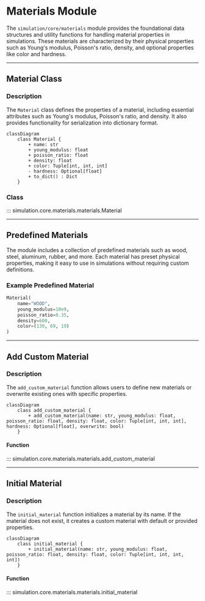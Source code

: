 # Materials Module

The `simulation/core/materials` module provides the foundational data structures and utility functions for handling material properties in simulations. These materials are characterized by their physical properties such as Young's modulus, Poisson's ratio, density, and optional properties like color and hardness.

---

## Material Class

### Description

The `Material` class defines the properties of a material, including essential attributes such as Young's modulus, Poisson's ratio, and density. It also provides functionality for serialization into dictionary format.

```mermaid
classDiagram
    class Material {
        + name: str
        + young_modulus: float
        + poisson_ratio: float
        + density: float
        + color: Tuple[int, int, int]
        - hardness: Optional[float]
        + to_dict() : Dict
    }
```

### Class

::: simulation.core.materials.materials.Material

---

## Predefined Materials

The module includes a collection of predefined materials such as wood, steel, aluminum, rubber, and more. Each material has preset physical properties, making it easy to use in simulations without requiring custom definitions.

### Example Predefined Material

```python
Material(
    name="WOOD",
    young_modulus=10e9,
    poisson_ratio=0.35,
    density=600,
    color=(139, 69, 19)
)
```

---

## Add Custom Material

### Description

The `add_custom_material` function allows users to define new materials or overwrite existing ones with specific properties.

```mermaid
classDiagram
    class add_custom_material {
        + add_custom_material(name: str, young_modulus: float, poisson_ratio: float, density: float, color: Tuple[int, int, int], hardness: Optional[float], overwrite: bool)
    }
```

#### Function

::: simulation.core.materials.materials.add_custom_material

---

## Initial Material

### Description

The `initial_material` function initializes a material by its name. If the material does not exist, it creates a custom material with default or provided properties.

```mermaid
classDiagram
    class initial_material {
        + initial_material(name: str, young_modulus: float, poisson_ratio: float, density: float, color: Tuple[int, int, int, int])
    }
```

#### Function

::: simulation.core.materials.materials.initial_material
